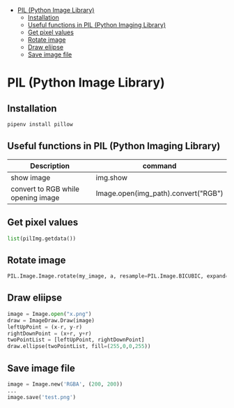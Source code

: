 <!--ts-->
   * [PIL (Python Image Library)](#pil-python-image-library)
      * [Installation](#installation)
      * [Useful functions in PIL (Python Imaging Library)](#useful-functions-in-pil-python-imaging-library)
      * [Get pixel values](#get-pixel-values)
      * [Rotate image](#rotate-image)
      * [Draw eliipse](#draw-eliipse)
      * [Save image file](#save-image-file)

<!-- Added by: gil_diy, at: Wed 22 Dec 2021 16:24:02 IST -->

<!--te-->

# PIL (Python Image Library)

## Installation
```python
pipenv install pillow
```

## Useful functions in PIL (Python Imaging Library)

Description | command
------------------------------------|-----
show image | img.show
convert to RGB while opening image 	|  Image.open(img_path).convert("RGB")


## Get pixel values

```python
list(pilImg.getdata())
```

## Rotate image

```python
PIL.Image.Image.rotate(my_image, a, resample=PIL.Image.BICUBIC, expand=True)
```

## Draw eliipse

```python
image = Image.open("x.png")
draw = ImageDraw.Draw(image)
leftUpPoint = (x-r, y-r)
rightDownPoint = (x+r, y+r)
twoPointList = [leftUpPoint, rightDownPoint]
draw.ellipse(twoPointList, fill=(255,0,0,255))
```

## Save image file
```python
image = Image.new('RGBA', (200, 200))
...
image.save('test.png')
```